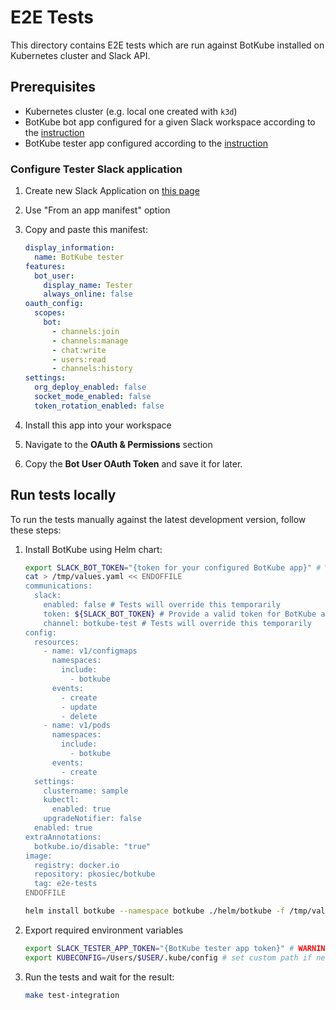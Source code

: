 # E2E Tests

This directory contains E2E tests which are run against BotKube installed on Kubernetes cluster and Slack API.

## Prerequisites

- Kubernetes cluster (e.g. local one created with `k3d`)
- BotKube bot app configured for a given Slack workspace according to the [instruction](https://www.botkube.io/installation/slack/)
- BotKube tester app configured according to the [instruction](#configure-tester-slack-application)

### Configure Tester Slack application

1. Create new Slack Application on [this page](https://api.slack.com/apps)
2. Use "From an app manifest" option
3. Copy and paste this manifest:

    ```yaml
    display_information:
      name: BotKube tester
    features:
      bot_user:
        display_name: Tester
        always_online: false
    oauth_config:
      scopes:
        bot:
          - channels:join
          - channels:manage
          - chat:write
          - users:read
          - channels:history
    settings:
      org_deploy_enabled: false
      socket_mode_enabled: false
      token_rotation_enabled: false
    ```

4. Install this app into your workspace
5. Navigate to the **OAuth & Permissions** section
6. Copy the **Bot User OAuth Token** and save it for later.

## Run tests locally

To run the tests manually against the latest development version, follow these steps:

1. Install BotKube using Helm chart:
        
    ```bash
    export SLACK_BOT_TOKEN="{token for your configured BotKube app}" # WARNING: It is token for BotKube Slack bot, not the Tester!
    cat > /tmp/values.yaml << ENDOFFILE
    communications:
      slack:
        enabled: false # Tests will override this temporarily
        token: ${SLACK_BOT_TOKEN} # Provide a valid token for BotKube app
        channel: botkube-test # Tests will override this temporarily
    config:
      resources:
        - name: v1/configmaps
          namespaces:
            include:
              - botkube
          events:
            - create
            - update
            - delete
        - name: v1/pods
          namespaces:
            include:
              - botkube
          events:
            - create
      settings: 
        clustername: sample
        kubectl:
          enabled: true
        upgradeNotifier: false
      enabled: true
    extraAnnotations:
      botkube.io/disable: "true"
    image:
      registry: docker.io
      repository: pkosiec/botkube 
      tag: e2e-tests
    ENDOFFILE
    
    helm install botkube --namespace botkube ./helm/botkube -f /tmp/values.yaml --wait
    ```


1. Export required environment variables

    ```bash
    export SLACK_TESTER_APP_TOKEN="{BotKube tester app token}" # WARNING: This is a token for Tester, not the BotKube Slack bot!
    export KUBECONFIG=/Users/$USER/.kube/config # set custom path if necessary
    ```

1. Run the tests and wait for the result:

    ```bash
    make test-integration
    ```
